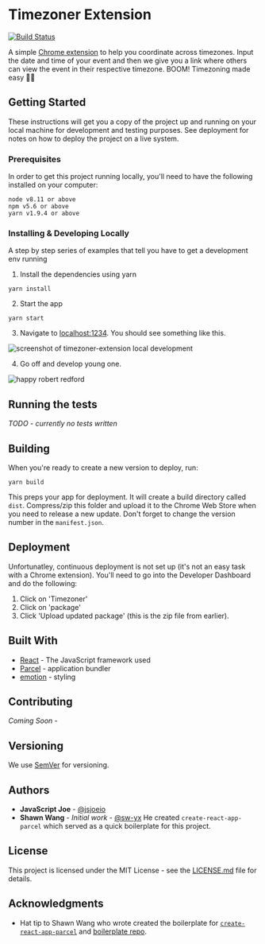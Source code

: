 # Timezoner Extension
[![Build Status](https://travis-ci.org/jsjoeio/timezoner-extension.svg?branch=master)](https://travis-ci.org/jsjoeio/timezoner-extension)

A simple [Chrome extension](https://chrome.google.com/webstore/detail/timezoner/kfnfgcafkeoflpapeniggnnkcaijgbgk) to help you coordinate across timezones. Input the date and time of your event and then we give you a link where others can view the event in their respective timezone. BOOM! Timezoning made easy 👏🏼

## Getting Started

These instructions will get you a copy of the project up and running on your local machine for development and testing purposes. See deployment for notes on how to deploy the project on a live system.

### Prerequisites

In order to get this project running locally, you'll need to have the following installed on your computer:

```Shell
node v8.11 or above
npm v5.6 or above
yarn v1.9.4 or above
```

### Installing & Developing Locally

A step by step series of examples that tell you have to get a development env running

1. Install the dependencies using yarn
```Shell
yarn install
```

2. Start the app
```Shell
yarn start
```

3. Navigate to [localhost:1234](http://localhost:1234/). You should see something like this.

![screenshot of timezoner-extension local development](http://res.cloudinary.com/dobfxs62e/image/upload/v1535315564/Timezoner-extension.png)

4. Go off and develop young one.

![happy robert redford](https://media2.giphy.com/media/xSM46ernAUN3y/giphy.gif)

## Running the tests

*TODO - currently no tests written*

## Building
When you're ready to create a new version to deploy, run:
```Shell
yarn build
```

This preps your app for deployment. It will create a build directory called `dist`. Compress/zip this folder and upload it to the Chrome Web Store when you need to release a new update. Don't forget to change the version number in the `manifest.json`.

## Deployment

Unfortunatley, continuous deployment is not set up (it's not an easy task with a Chrome extension). You'll need to go into the Developer Dashboard and do the following:

1. Click on 'Timezoner'
2. Click on 'package'
3. Click 'Upload updated package' (this is the zip file from earlier).

## Built With

* [React](https://reactjs.org/) - The JavaScript framework used
* [Parcel](https://parceljs.org/) - application bundler
* [emotion](https://emotion.sh/) - styling

## Contributing

*Coming Soon* -

<!--Please read [CONTRIBUTING.md](https://gist.github.com/PurpleBooth/b24679402957c63ec426) for details on our code of conduct, and the process for submitting pull requests to us.-->

## Versioning

We use [SemVer](http://semver.org/) for versioning.

## Authors

* **JavaScript Joe** - [@jsjoeio](https://github.com/jsjoeio)
* **Shawn Wang** - *Initial work* - [@sw-yx](https://github.com/sw-yx)
He created `create-react-app-parcel` which served as a quick boilerplate for this project.

## License

This project is licensed under the MIT License - see the [LICENSE.md](https://github.com/jsjoeio/timezoner-extension/blob/master/LICENSE.md) file for details.

## Acknowledgments

* Hat tip to Shawn Wang who wrote created the boilerplate for  [`create-react-app-parcel`](https://medium.freecodecamp.org/building-chrome-extensions-in-react-parcel-79d0240dd58f) and [boilerplate repo](https://github.com/sw-yx/create-react-app-parcel).
